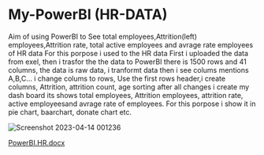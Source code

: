 # My-PowerBI (HR-DATA)
Aim of using PowerBI to See total employees,Attrition(left) employees,Attrition rate, total active employees and avrage rate employees of HR data
For this porpose i used to the HR data 
First i uploaded the data from exel, then i trasfor the the data to PowerBI
there is 1500 rows and 41 columns, the data is raw data, i tranformt data then i see colums mentions A,B,C... i change colums to rows, Use the first rows header,i create  columns,  Attrition,  attrition count, age sorting
after all changes i create my dash board its shows total employees, Attrition employees, attrition rate, active employeesand avrage rate of employees.
For this porpose i show it in pie chart, baarchart, donate chart etc.


![Screenshot 2023-04-14 001236](https://user-images.githubusercontent.com/129103686/231907545-d979365a-01f5-4d5c-8865-30e2f0287b25.png)

[PowerBI.HR.docx](https://app.powerbi.com/groups/me/reports/c5af85a2-d7da-4f65-8636-fc674b23e153/ReportSection)



